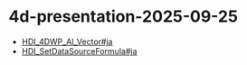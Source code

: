 # 4d-presentation-2025-09-25

* [HDI_4DWP_AI_Vector#ja](https://github.com/miyako/HDI_4DWP_AI_Vector/tree/ja)
* [HDI_SetDataSourceFormula#ja](https://github.com/miyako/HDI_SetDataSourceFormula/tree/ja)
